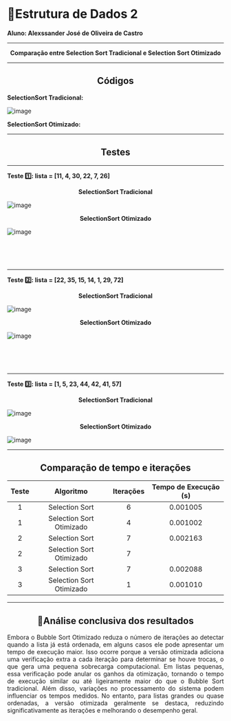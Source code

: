 # :book:Estrutura de Dados 2


<strong>Aluno: Alexssander José de Oliveira de Castro</strong>



---

<p align="center">
  <strong>Comparação entre Selection Sort Tradicional e Selection Sort Otimizado</strong>
</p>


---
<h2 align="center">
  <strong>Códigos</strong>
</h2>



<strong>SelectionSort Tradicional:</strong>

![image](https://github.com/user-attachments/assets/aeb18a86-ea1e-47ec-b3ea-1bf27d097fa1)


<strong>SelectionSort Otimizado:</strong>





---
<h2 align="center">
  <strong>Testes</strong>
</h2>

---

<strong>Teste 1️⃣: lista = [11, 4, 30, 22, 7, 26]</strong>


<p align="center">
  <strong>SelectionSort Tradicional</strong>
</p>

![image](https://github.com/user-attachments/assets/c8ea84dd-9d5d-4563-8e81-377677136208)


<p align="center">
  <strong>SelectionSort Otimizado</strong>
</p>

![image](https://github.com/user-attachments/assets/2a9659a3-6fd1-438d-81b0-06c5ef03540b)



<br>
<br>
<br>

---

<strong>Teste 2️⃣: lista = [22, 35, 15, 14, 1, 29, 72]</strong>


<p align="center">
  <strong>SelectionSort Tradicional</strong>
</p>

![image](https://github.com/user-attachments/assets/6b943a75-a8a1-4661-ac58-80c6098dac9e)


<p align="center">
  <strong>SelectionSort Otimizado</strong>
</p>

![image](https://github.com/user-attachments/assets/0cd62029-0e84-4a84-8467-bdc71b7f74d2)



<br>
<br>
<br>

---

<strong>Teste 3️⃣: lista = [1, 5, 23, 44, 42, 41, 57]</strong>


<p align="center">
  <strong>SelectionSort Tradicional</strong>
</p>

![image](https://github.com/user-attachments/assets/b072ddf3-33f5-4fe4-96bb-e7cfde4ef926)

<p align="center">
  <strong>SelectionSort Otimizado</strong>
</p>

![image](https://github.com/user-attachments/assets/115ae727-2594-4aac-af85-6c25ffc968cf)




---

<h2 align="center">
  <strong>Comparação de tempo e iterações</strong>
</h2>

<div align="center">

| Teste | Algoritmo                 | Iterações | Tempo de Execução (s) |
|:-----:|:-------------------------:|:---------:|:---------------------:|
| 1     | Selection Sort            | 6         | 0.001005              |
| 1     | Selection Sort Otimizado  | 4         | 0.001002              |
| 2     | Selection Sort            | 7         | 0.002163              |
| 2     | Selection Sort Otimizado  | 7         |                       |
| 3     | Selection Sort            | 7         | 0.002088              |
| 3     | Selection Sort Otimizado  | 1         | 0.001010              |


</div>

---


<h2 align="center">🎯Análise conclusiva dos resultados</h2>


<p align="justify">
Embora o Bubble Sort Otimizado reduza o número de iterações ao detectar quando a lista já está ordenada, em alguns casos ele pode apresentar um tempo de execução maior. Isso ocorre porque a versão otimizada adiciona uma verificação extra a cada iteração para determinar se houve trocas, o que gera uma pequena sobrecarga computacional. Em listas pequenas, essa verificação pode anular os ganhos da otimização, tornando o tempo de execução similar ou até ligeiramente maior do que o Bubble Sort tradicional. Além disso, variações no processamento do sistema podem influenciar os tempos medidos. No entanto, para listas grandes ou quase ordenadas, a versão otimizada geralmente se destaca, reduzindo significativamente as iterações e melhorando o desempenho geral.
</p>
